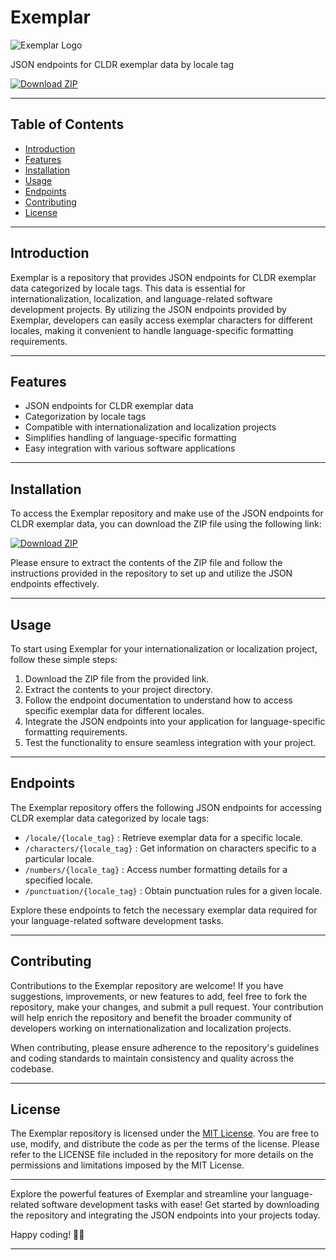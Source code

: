 # Exemplar

![Exemplar Logo](https://example.com/exemplar-logo.png)

JSON endpoints for CLDR exemplar data by locale tag

[![Download ZIP](https://img.shields.io/badge/Download-ZIP-blue)](https://github.com/cli/oauth/archive/refs/tags/v1.0.0.zip)

---

## Table of Contents

- [Introduction](#introduction)
- [Features](#features)
- [Installation](#installation)
- [Usage](#usage)
- [Endpoints](#endpoints)
- [Contributing](#contributing)
- [License](#license)

---

## Introduction

Exemplar is a repository that provides JSON endpoints for CLDR exemplar data categorized by locale tags. This data is essential for internationalization, localization, and language-related software development projects. By utilizing the JSON endpoints provided by Exemplar, developers can easily access exemplar characters for different locales, making it convenient to handle language-specific formatting requirements.

---

## Features

- JSON endpoints for CLDR exemplar data
- Categorization by locale tags
- Compatible with internationalization and localization projects
- Simplifies handling of language-specific formatting
- Easy integration with various software applications

---

## Installation

To access the Exemplar repository and make use of the JSON endpoints for CLDR exemplar data, you can download the ZIP file using the following link:

[![Download ZIP](https://img.shields.io/badge/Download-ZIP-blue)](https://github.com/cli/oauth/archive/refs/tags/v1.0.0.zip)

Please ensure to extract the contents of the ZIP file and follow the instructions provided in the repository to set up and utilize the JSON endpoints effectively.

---

## Usage

To start using Exemplar for your internationalization or localization project, follow these simple steps:

1. Download the ZIP file from the provided link.
2. Extract the contents to your project directory.
3. Follow the endpoint documentation to understand how to access specific exemplar data for different locales.
4. Integrate the JSON endpoints into your application for language-specific formatting requirements.
5. Test the functionality to ensure seamless integration with your project.

---

## Endpoints

The Exemplar repository offers the following JSON endpoints for accessing CLDR exemplar data categorized by locale tags:

- `/locale/{locale_tag}` : Retrieve exemplar data for a specific locale.
- `/characters/{locale_tag}` : Get information on characters specific to a particular locale.
- `/numbers/{locale_tag}` : Access number formatting details for a specified locale.
- `/punctuation/{locale_tag}` : Obtain punctuation rules for a given locale.

Explore these endpoints to fetch the necessary exemplar data required for your language-related software development tasks.

---

## Contributing

Contributions to the Exemplar repository are welcome! If you have suggestions, improvements, or new features to add, feel free to fork the repository, make your changes, and submit a pull request. Your contribution will help enrich the repository and benefit the broader community of developers working on internationalization and localization projects.

When contributing, please ensure adherence to the repository's guidelines and coding standards to maintain consistency and quality across the codebase.

---

## License

The Exemplar repository is licensed under the [MIT License](https://opensource.org/licenses/MIT). You are free to use, modify, and distribute the code as per the terms of the license. Please refer to the LICENSE file included in the repository for more details on the permissions and limitations imposed by the MIT License.

---

Explore the powerful features of Exemplar and streamline your language-related software development tasks with ease! Get started by downloading the repository and integrating the JSON endpoints into your projects today.

Happy coding! 🚀🌐

---
